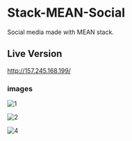 # Stack-MEAN-Social
Social media made with MEAN stack.

## Live Version
http://157.245.168.199/

### images

![1](https://user-images.githubusercontent.com/50089101/89690799-fe52f900-d8cc-11ea-9f30-179cc2252cbc.png)

![2](https://user-images.githubusercontent.com/50089101/89690844-1a569a80-d8cd-11ea-8905-0226c21e851a.png)


![4](https://user-images.githubusercontent.com/50089101/89690914-46721b80-d8cd-11ea-994d-02b24e4b1a33.png)
